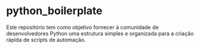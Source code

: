 # python_boilerplate
Este repositório tem como objetivo fornecer à comunidade de desenvolvedores Python uma estrutura simples e organizada para a criação rápida de scripts de automação.
